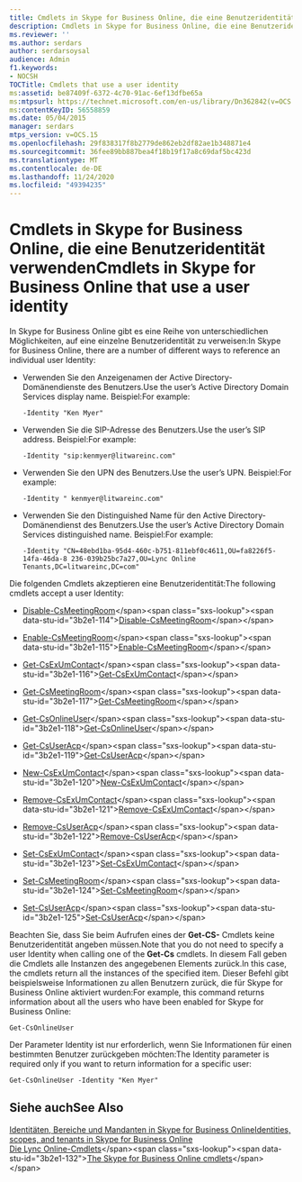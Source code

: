 ```yaml
---
title: Cmdlets in Skype for Business Online, die eine Benutzeridentität verwenden
description: Cmdlets in Skype for Business Online, die eine Benutzeridentität verwenden.
ms.reviewer: ''
ms.author: serdars
author: serdarsoysal
audience: Admin
f1.keywords:
- NOCSH
TOCTitle: Cmdlets that use a user identity
ms:assetid: be87409f-6372-4c70-91ac-6ef13dfbe65a
ms:mtpsurl: https://technet.microsoft.com/en-us/library/Dn362842(v=OCS.15)
ms:contentKeyID: 56558859
ms.date: 05/04/2015
manager: serdars
mtps_version: v=OCS.15
ms.openlocfilehash: 29f838317f8b2779de862eb2df82ae1b348871e4
ms.sourcegitcommit: 36fee89bb887bea4f18b19f17a8c69daf5bc423d
ms.translationtype: MT
ms.contentlocale: de-DE
ms.lasthandoff: 11/24/2020
ms.locfileid: "49394235"
---
```

# <a name="cmdlets-in-skype-for-business-online-that-use-a-user-identity"></a><span data-ttu-id="3b2e1-103">Cmdlets in Skype for Business Online, die eine Benutzeridentität verwenden</span><span class="sxs-lookup"><span data-stu-id="3b2e1-103">Cmdlets in Skype for Business Online that use a user identity</span></span>

 


<span data-ttu-id="3b2e1-104">In Skype for Business Online gibt es eine Reihe von unterschiedlichen Möglichkeiten, auf eine einzelne Benutzeridentität zu verweisen:</span><span class="sxs-lookup"><span data-stu-id="3b2e1-104">In Skype for Business Online, there are a number of different ways to reference an individual user Identity:</span></span>

  - <span data-ttu-id="3b2e1-105">Verwenden Sie den Anzeigenamen der Active Directory-Domänendienste des Benutzers.</span><span class="sxs-lookup"><span data-stu-id="3b2e1-105">Use the user’s Active Directory Domain Services display name.</span></span> <span data-ttu-id="3b2e1-106">Beispiel:</span><span class="sxs-lookup"><span data-stu-id="3b2e1-106">For example:</span></span>
    
        -Identity "Ken Myer"

  - <span data-ttu-id="3b2e1-107">Verwenden Sie die SIP-Adresse des Benutzers.</span><span class="sxs-lookup"><span data-stu-id="3b2e1-107">Use the user’s SIP address.</span></span> <span data-ttu-id="3b2e1-108">Beispiel:</span><span class="sxs-lookup"><span data-stu-id="3b2e1-108">For example:</span></span>
    
        -Identity "sip:kenmyer@litwareinc.com"

  - <span data-ttu-id="3b2e1-109">Verwenden Sie den UPN des Benutzers.</span><span class="sxs-lookup"><span data-stu-id="3b2e1-109">Use the user’s UPN.</span></span> <span data-ttu-id="3b2e1-110">Beispiel:</span><span class="sxs-lookup"><span data-stu-id="3b2e1-110">For example:</span></span>
    
        -Identity " kenmyer@litwareinc.com"

  - <span data-ttu-id="3b2e1-111">Verwenden Sie den Distinguished Name für den Active Directory-Domänendienst des Benutzers.</span><span class="sxs-lookup"><span data-stu-id="3b2e1-111">Use the user’s Active Directory Domain Services distinguished name.</span></span> <span data-ttu-id="3b2e1-112">Beispiel:</span><span class="sxs-lookup"><span data-stu-id="3b2e1-112">For example:</span></span>
    
        -Identity "CN=48ebd1ba-95d4-460c-b751-811ebf0c4611,OU=fa8226f5-14fa-46da-8 236-039b25bc7a27,OU=Lync Online Tenants,DC=litwareinc,DC=com"

<span data-ttu-id="3b2e1-113">Die folgenden Cmdlets akzeptieren eine Benutzeridentität:</span><span class="sxs-lookup"><span data-stu-id="3b2e1-113">The following cmdlets accept a user Identity:</span></span>

  - <span data-ttu-id="3b2e1-114">[Disable-CsMeetingRoom](https://technet.microsoft.com/library/jj204723\(v=ocs.15\))</span><span class="sxs-lookup"><span data-stu-id="3b2e1-114">[Disable-CsMeetingRoom](https://technet.microsoft.com/library/jj204723\(v=ocs.15\))</span></span>

  - <span data-ttu-id="3b2e1-115">[Enable-CsMeetingRoom](https://technet.microsoft.com/library/jj205062\(v=ocs.15\))</span><span class="sxs-lookup"><span data-stu-id="3b2e1-115">[Enable-CsMeetingRoom](https://technet.microsoft.com/library/jj205062\(v=ocs.15\))</span></span>

  - <span data-ttu-id="3b2e1-116">[Get-CsExUmContact](https://technet.microsoft.com/library/gg412725\(v=ocs.15\))</span><span class="sxs-lookup"><span data-stu-id="3b2e1-116">[Get-CsExUmContact](https://technet.microsoft.com/library/gg412725\(v=ocs.15\))</span></span>

  - <span data-ttu-id="3b2e1-117">[Get-CsMeetingRoom](https://technet.microsoft.com/library/jj205277\(v=ocs.15\))</span><span class="sxs-lookup"><span data-stu-id="3b2e1-117">[Get-CsMeetingRoom](https://technet.microsoft.com/library/jj205277\(v=ocs.15\))</span></span>

  - <span data-ttu-id="3b2e1-118">[Get-CsOnlineUser](https://technet.microsoft.com/library/jj994026\(v=ocs.15\))</span><span class="sxs-lookup"><span data-stu-id="3b2e1-118">[Get-CsOnlineUser](https://technet.microsoft.com/library/jj994026\(v=ocs.15\))</span></span>

  - <span data-ttu-id="3b2e1-119">[Get-CsUserAcp](https://technet.microsoft.com/library/gg398978\(v=ocs.15\))</span><span class="sxs-lookup"><span data-stu-id="3b2e1-119">[Get-CsUserAcp](https://technet.microsoft.com/library/gg398978\(v=ocs.15\))</span></span>

  - <span data-ttu-id="3b2e1-120">[New-CsExUmContact](https://technet.microsoft.com/library/gg398139\(v=ocs.15\))</span><span class="sxs-lookup"><span data-stu-id="3b2e1-120">[New-CsExUmContact](https://technet.microsoft.com/library/gg398139\(v=ocs.15\))</span></span>

  - <span data-ttu-id="3b2e1-121">[Remove-CsExUmContact](https://technet.microsoft.com/library/gg398946\(v=ocs.15\))</span><span class="sxs-lookup"><span data-stu-id="3b2e1-121">[Remove-CsExUmContact](https://technet.microsoft.com/library/gg398946\(v=ocs.15\))</span></span>

  - <span data-ttu-id="3b2e1-122">[Remove-CsUserAcp](https://technet.microsoft.com/library/gg398982\(v=ocs.15\))</span><span class="sxs-lookup"><span data-stu-id="3b2e1-122">[Remove-CsUserAcp](https://technet.microsoft.com/library/gg398982\(v=ocs.15\))</span></span>

  - <span data-ttu-id="3b2e1-123">[Set-CsExUmContact](https://technet.microsoft.com/library/gg412944\(v=ocs.15\))</span><span class="sxs-lookup"><span data-stu-id="3b2e1-123">[Set-CsExUmContact](https://technet.microsoft.com/library/gg412944\(v=ocs.15\))</span></span>

  - <span data-ttu-id="3b2e1-124">[Set-CsMeetingRoom](https://technet.microsoft.com/library/jj204831\(v=ocs.15\))</span><span class="sxs-lookup"><span data-stu-id="3b2e1-124">[Set-CsMeetingRoom](https://technet.microsoft.com/library/jj204831\(v=ocs.15\))</span></span>

  - <span data-ttu-id="3b2e1-125">[Set-CsUserAcp](https://technet.microsoft.com/library/gg413018\(v=ocs.15\))</span><span class="sxs-lookup"><span data-stu-id="3b2e1-125">[Set-CsUserAcp](https://technet.microsoft.com/library/gg413018\(v=ocs.15\))</span></span>

<span data-ttu-id="3b2e1-126">Beachten Sie, dass Sie beim Aufrufen eines der **Get-CS-** Cmdlets keine Benutzeridentität angeben müssen.</span><span class="sxs-lookup"><span data-stu-id="3b2e1-126">Note that you do not need to specify a user Identity when calling one of the **Get-Cs** cmdlets.</span></span> <span data-ttu-id="3b2e1-127">In diesem Fall geben die Cmdlets alle Instanzen des angegebenen Elements zurück.</span><span class="sxs-lookup"><span data-stu-id="3b2e1-127">In this case, the cmdlets return all the instances of the specified item.</span></span> <span data-ttu-id="3b2e1-128">Dieser Befehl gibt beispielsweise Informationen zu allen Benutzern zurück, die für Skype for Business Online aktiviert wurden:</span><span class="sxs-lookup"><span data-stu-id="3b2e1-128">For example, this command returns information about all the users who have been enabled for Skype for Business Online:</span></span>

    Get-CsOnlineUser

<span data-ttu-id="3b2e1-129">Der Parameter Identity ist nur erforderlich, wenn Sie Informationen für einen bestimmten Benutzer zurückgeben möchten:</span><span class="sxs-lookup"><span data-stu-id="3b2e1-129">The Identity parameter is required only if you want to return information for a specific user:</span></span>

    Get-CsOnlineUser -Identity "Ken Myer"

## <a name="see-also"></a><span data-ttu-id="3b2e1-130">Siehe auch</span><span class="sxs-lookup"><span data-stu-id="3b2e1-130">See Also</span></span>


[<span data-ttu-id="3b2e1-131">Identitäten, Bereiche und Mandanten in Skype for Business Online</span><span class="sxs-lookup"><span data-stu-id="3b2e1-131">Identities, scopes, and tenants in Skype for Business Online</span></span>](identities-scopes-and-tenants-in-skype-for-business-online.md)  
<span data-ttu-id="3b2e1-132">[Die Lync Online-Cmdlets](https://technet.microsoft.com/library/dn362817\(v=ocs.15\))</span><span class="sxs-lookup"><span data-stu-id="3b2e1-132">[The Skype for Business Online cmdlets](https://technet.microsoft.com/library/dn362817\(v=ocs.15\))</span></span>

